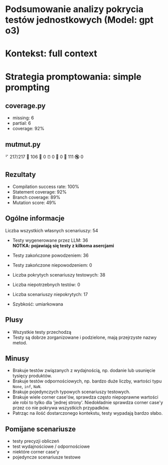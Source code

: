 # Podsumowanie analizy pokrycia testów jednostkowych (Model: gpt o3)
# Kontekst: full context
# Strategia promptowania: simple prompting

## coverage.py
- missing: 6
- partial: 6
- coverage: 92%

## mutmut.py
⠋ 217/217  🎉 106 🫥 0  ⏰ 0  🤔 0  🙁 111  🔇 0

## Rezultaty
- Compilation success rate: 100%
- Statement coverage: 92%
- Branch coverage: 89%
- Mutation score: 49%

## Ogólne informacje

Liczba wszystkich własnych scenariuszy: 54

- Testy wygenerowane przez LLM: 36
<br/> <strong>NOTKA: pojawiają się testy z kilkoma asercjami</strong>
- Testy zakończone powodzeniem: 36
- Testy zakończone niepowodzeniem: 0


- Liczba pokrytych scenariuszy testowych: 38
- Liczba niepotrzebnych testów: 0
- Liczba scenariuszy niepokrytych: 17
- Szybkość: umiarkowana

## Plusy

- Wszystkie testy przechodzą
- Testy są dobrze zorganizowane i podzielone, mają przejrzyste nazwy metod.

## Minusy

- Brakuje testów związanych z wydajnością, np. dodanie lub usunięcie tysięcy produktów.
- Brakuje testów odpornościowych, np. bardzo duże liczby, wartości typu `None`, `inf`, `NaN`.
- Brakuje pojedynczych typowych scenariuszy testowych.
- Brakuje wiele corner case'ów, sprawdza często niepoprawne wartości ale robi to tylko dla 'jednej strony'. Niedokładnie sprawdza corner case'y przez co nie pokrywa wszystkich przypadków.
- Patrząc na ilość dostarczonego kontekstu, testy wypadają bardzo słabo.

## Pomijane scenariusze

- testy precyzji obliczeń
- test wydajnościowe / odpornościowe
- niektóre corner case'y
- pojedyncze scenariusze testowe

